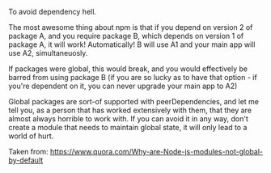 To avoid dependency hell.

The most awesome thing about npm is that if you depend on version 2 of package A, and you require package B, which depends on version 1 of package A, it will work! Automatically! B will use A1 and your main app will use A2, simultaneuosly.

If packages were global, this would break, and you would effectively be barred from using package B (if you are so lucky as to have that option - if you're dependent on it, you can never upgrade your main app to A2)

Global packages are sort-of supported with peerDependencies, and let me tell you, as a person that has worked extensively with them, that they are almost always horrible to work with. If you can avoid it in any way, don't create a module that needs to maintain global state, it will only lead to a world of hurt.

Taken from: https://www.quora.com/Why-are-Node-js-modules-not-global-by-default
